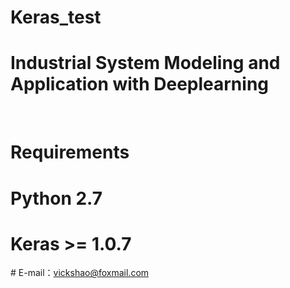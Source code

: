 # Keras_test
# Industrial System Modeling and Application with Deeplearning
 
# Requirements 
#  Python 2.7
#  Keras >= 1.0.7

# E-mail：vickshao@foxmail.com
 
